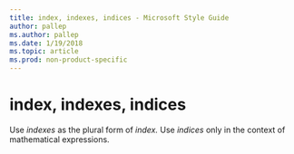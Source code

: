```yaml
---
title: index, indexes, indices - Microsoft Style Guide
author: pallep
ms.author: pallep
ms.date: 1/19/2018
ms.topic: article
ms.prod: non-product-specific
---
```


# index, indexes, indices

Use *indexes* as the plural form of *index.* Use *indices* only in the context of mathematical expressions.
